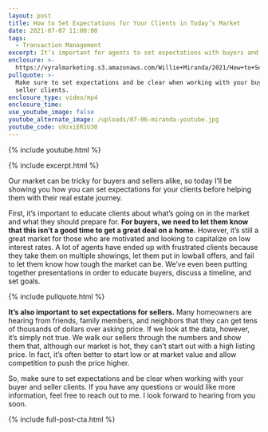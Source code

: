 ```yaml
---
layout: post
title: How to Set Expectations for Your Clients in Today’s Market
date: 2021-07-07 11:00:00
tags:
  - Transaction Management
excerpt: It’s important for agents to set expectations with buyers and sellers.
enclosure: >-
  https://vyralmarketing.s3.amazonaws.com/Willie+Miranda/2021/How+to+Set+Expectations+for+Your+Clients+in+Today's+Market.mp4
pullquote: >-
  Make sure to set expectations and be clear when working with your buyer and
  seller clients. 
enclosure_type: video/mp4
enclosure_time:
use_youtube_image: false
youtube_alternate_image: /uploads/07-06-miranda-youtube.jpg
youtube_code: u9zxiER1U30
---
```

{% include youtube.html %}

{% include excerpt.html %}

Our market can be tricky for buyers and sellers alike, so today I’ll be showing you how you can set expectations for your clients before helping them with their real estate journey.

First, it’s important to educate clients about what’s going on in the market and what they should prepare for. **For buyers, we need to let them know that this isn’t a good time to get a great deal on a home.** However, it’s still a great market for those who are motivated and looking to capitalize on low interest rates. A lot of agents have ended up with frustrated clients because they take them on multiple showings, let them put in lowball offers, and fail to let them know how tough the market can be. We’ve even been putting together presentations in order to educate buyers, discuss a timeline, and set goals.

{% include pullquote.html %}

**It’s also important to set expectations for sellers.** Many homeowners are hearing from friends, family members, and neighbors that they can get tens of thousands of dollars over asking price. If we look at the data, however, it’s simply not true. We walk our sellers through the numbers and show them that, although our market is hot, they can’t start out with a high listing price. In fact, it’s often better to start low or at market value and allow competition to push the price higher.

So, make sure to set expectations and be clear when working with your buyer and seller clients. If you have any questions or would like more information, feel free to reach out to me. I look forward to hearing from you soon.

{% include full-post-cta.html %}
